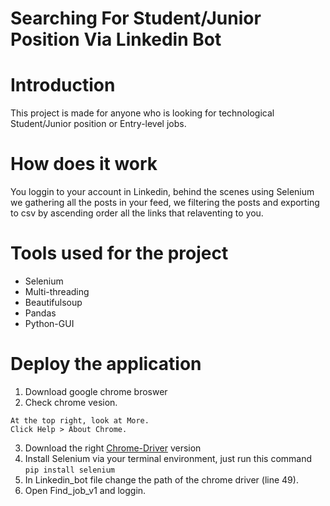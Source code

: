 # Searching For Student/Junior Position Via Linkedin Bot

# Introduction
This project is made for anyone who is looking for technological Student/Junior position or Entry-level jobs.

# How does it work
You loggin to your account in Linkedin, behind the scenes using Selenium we gathering all the posts in your feed,
we filtering the posts and exporting to csv by ascending order all the links that relaventing to you.

# Tools used for the project
* Selenium
* Multi-threading
* Beautifulsoup
* Pandas
* Python-GUI

# Deploy the application

  1. Download google chrome broswer
  2. Check chrome vesion.
  
    At the top right, look at More.
    Click Help > About Chrome.
  3. Download the right <a href="https://chromedriver.chromium.org/">Chrome-Driver<a> version  
  4. Install Selenium via your terminal environment, just run this command ```` pip install selenium ````
  5. In Linkedin_bot file change the path of the chrome driver (line 49).
  6. Open Find_job_v1 and loggin.
  
  



  
  
